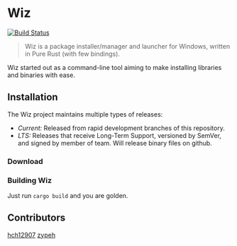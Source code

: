 # Wiz
[![Build Status](https://travis-ci.org/hch12907/wiz.svg?branch=master)](https://travis-ci.org/hch12907/wiz)

> Wiz is a package installer/manager and launcher for Windows, written in Pure Rust (with few bindings).

Wiz started out as a command-line tool aiming to make installing libraries and binaries with ease.

## Installation
The Wiz project maintains multiple types of releases:
 * *Current:* Released from rapid development branches of this repository.
 * *LTS:* Releases that receive Long-Term Support, versioned by SemVer, and signed by member of team. Will release binary files on github.

### Download
<!-- Binaries, installer and source tarballs are available at <GITHUB_RELEASES>
Binaries: <snip>
Installer: <snip>
Source: <snip> -->

### Building Wiz
Just run `cargo build` and you are golden.

## Contributors
[hch12907](https://github.com/hch12907)
[zypeh](https://github.com/zypeh)
